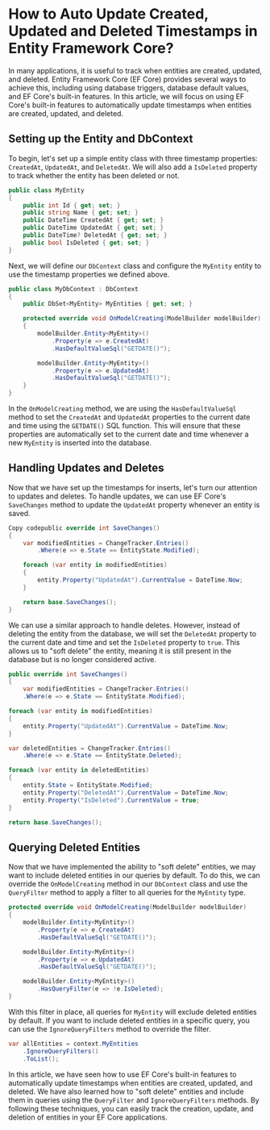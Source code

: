 # How to Auto Update Created, Updated and Deleted Timestamps in Entity Framework Core?

In many applications, it is useful to track when entities are created, updated, and deleted. Entity Framework Core (EF Core) provides several ways to achieve this, including using database triggers, database default values, and EF Core's built-in features. In this article, we will focus on using EF Core's built-in features to automatically update timestamps when entities are created, updated, and deleted.

## **Setting up the Entity and DbContext**

To begin, let's set up a simple entity class with three timestamp properties: `CreatedAt`, `UpdatedAt`, and `DeletedAt`. We will also add a `IsDeleted` property to track whether the entity has been deleted or not.

```csharp
public class MyEntity
{
    public int Id { get; set; }
    public string Name { get; set; }
    public DateTime CreatedAt { get; set; }
    public DateTime UpdatedAt { get; set; }
    public DateTime? DeletedAt { get; set; }
    public bool IsDeleted { get; set; }
}
```

Next, we will define our `DbContext` class and configure the `MyEntity` entity to use the timestamp properties we defined above.

```csharp
public class MyDbContext : DbContext
{
    public DbSet<MyEntity> MyEntities { get; set; }

    protected override void OnModelCreating(ModelBuilder modelBuilder)
    {
        modelBuilder.Entity<MyEntity>()
            .Property(e => e.CreatedAt)
            .HasDefaultValueSql("GETDATE()");

        modelBuilder.Entity<MyEntity>()
            .Property(e => e.UpdatedAt)
            .HasDefaultValueSql("GETDATE()");
    }
}
```

In the `OnModelCreating` method, we are using the `HasDefaultValueSql` method to set the `CreatedAt` and `UpdatedAt` properties to the current date and time using the `GETDATE()` SQL function. This will ensure that these properties are automatically set to the current date and time whenever a new `MyEntity` is inserted into the database.

## **Handling Updates and Deletes**

Now that we have set up the timestamps for inserts, let's turn our attention to updates and deletes. To handle updates, we can use EF Core's `SaveChanges` method to update the `UpdatedAt` property whenever an entity is saved.

```csharp
Copy codepublic override int SaveChanges()
{
    var modifiedEntities = ChangeTracker.Entries()
        .Where(e => e.State == EntityState.Modified);

    foreach (var entity in modifiedEntities)
    {
        entity.Property("UpdatedAt").CurrentValue = DateTime.Now;
    }

    return base.SaveChanges();
}
```

We can use a similar approach to handle deletes. However, instead of deleting the entity from the database, we will set the `DeletedAt` property to the current date and time and set the `IsDeleted` property to `true`. This allows us to "soft delete" the entity, meaning it is still present in the database but is no longer considered active.

```csharp
public override int SaveChanges()
{
    var modifiedEntities = ChangeTracker.Entries()
    .Where(e => e.State == EntityState.Modified);

foreach (var entity in modifiedEntities)
{
    entity.Property("UpdatedAt").CurrentValue = DateTime.Now;
}

var deletedEntities = ChangeTracker.Entries()
    .Where(e => e.State == EntityState.Deleted);

foreach (var entity in deletedEntities)
{
    entity.State = EntityState.Modified;
    entity.Property("DeletedAt").CurrentValue = DateTime.Now;
    entity.Property("IsDeleted").CurrentValue = true;
}

return base.SaveChanges();
```

## **Querying Deleted Entities**

Now that we have implemented the ability to "soft delete" entities, we may want to include deleted entities in our queries by default. To do this, we can override the `OnModelCreating` method in our `DbContext` class and use the `QueryFilter` method to apply a filter to all queries for the `MyEntity` type.

```csharp
protected override void OnModelCreating(ModelBuilder modelBuilder)
{
    modelBuilder.Entity<MyEntity>()
        .Property(e => e.CreatedAt)
        .HasDefaultValueSql("GETDATE()");

    modelBuilder.Entity<MyEntity>()
        .Property(e => e.UpdatedAt)
        .HasDefaultValueSql("GETDATE()");

    modelBuilder.Entity<MyEntity>()
        .HasQueryFilter(e => !e.IsDeleted);
}
```

With this filter in place, all queries for `MyEntity` will exclude deleted entities by default. If you want to include deleted entities in a specific query, you can use the `IgnoreQueryFilters` method to override the filter.

```csharp
var allEntities = context.MyEntities
    .IgnoreQueryFilters()
    .ToList();
```

In this article, we have seen how to use EF Core's built-in features to automatically update timestamps when entities are created, updated, and deleted. We have also learned how to "soft delete" entities and include them in queries using the `QueryFilter` and `IgnoreQueryFilters` methods. By following these techniques, you can easily track the creation, update, and deletion of entities in your EF Core applications.